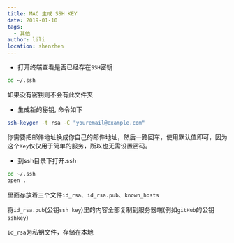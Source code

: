 ```yaml
---
title: MAC 生成 SSH KEY
date: 2019-01-10
tags:
  - 其他
author: lili
location: shenzhen
---
```


- 打开终端查看是否已经存在` SSH `密钥

```sh
cd ~/.ssh
```

如果没有密钥则不会有此文件夹

- 生成新的秘钥, 命令如下

```sh
ssh-keygen -t rsa -C "youremail@example.com"
```

你需要把邮件地址换成你自己的邮件地址，然后一路回车，使用默认值即可，因为这个` Key `仅仅用于简单的服务，所以也无需设置密码。

- 到ssh目录下打开.ssh

```sh
cd ~/.ssh
open .
```

里面存放着三个文件` id_rsa `、` id_rsa.pub `、` known_hosts `

将` id_rsa.pub `(公钥` ssh key `)里的内容全部复制到服务器端(例如` gitHub `的公钥` sshkey `)

` id_rsa `为私钥文件，存储在本地

